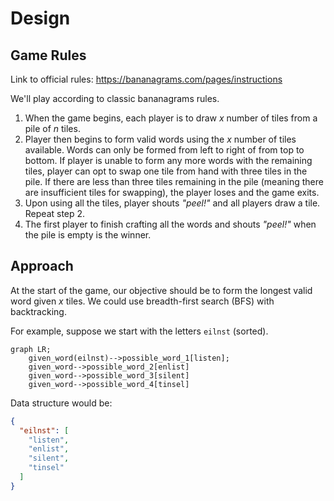 # Design

## Game Rules
Link to official rules: https://bananagrams.com/pages/instructions

We'll play according to classic bananagrams rules.

1. When the game begins, each player is to draw _x_ number of tiles from a pile of _n_ tiles.
2. Player then begins to form valid words using the _x_ number of tiles available. Words can only be formed from left to right of from top to bottom. If player is unable to form any more words with the remaining tiles, player can opt to swap one tile from hand with three tiles in the pile. If there are less than three tiles remaining in the pile (meaning there are insufficient tiles for swapping), the player loses and the game exits.
3. Upon using all the tiles, player shouts _"peel!"_ and all players draw a tile. Repeat step 2.
4. The first player to finish crafting all the words and shouts _"peel!"_ when the pile is empty is the winner.

## Approach
At the start of the game, our objective should be to form the longest valid word given _x_ tiles. We could use breadth-first search (BFS) with backtracking.

For example, suppose we start with the letters `eilnst` (sorted).
```mermaid
graph LR;
    given_word(eilnst)-->possible_word_1[listen];
    given_word-->possible_word_2[enlist]
    given_word-->possible_word_3[silent]
    given_word-->possible_word_4[tinsel]
```

Data structure would be: 
```json
{ 
  "eilnst": [
    "listen",
    "enlist",
    "silent",
    "tinsel"
  ]
}
``` 
